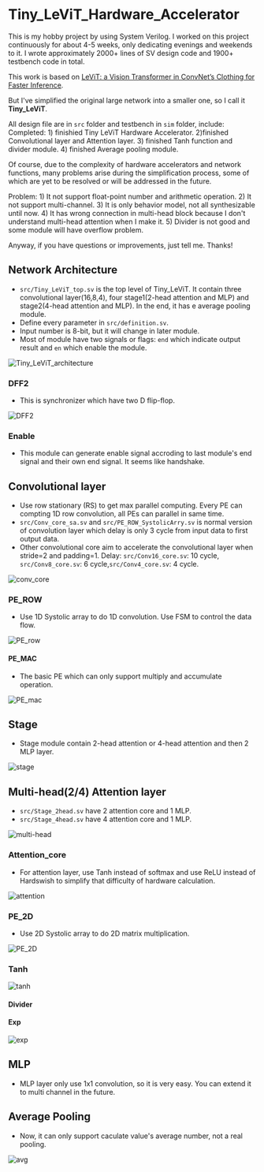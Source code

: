 # Tiny_LeViT_Hardware_Accelerator
 This is my hobby project by using System Verilog. I worked on this project continuously for about 4-5 weeks, only dedicating evenings and weekends to it. I wrote approximately 2000+ lines of SV design code and 1900+ testbench code in total.
 
 This work is based on [LeViT: a Vision Transformer in ConvNet’s Clothing for Faster Inference](https://github.com/facebookresearch/LeViT).

 But I've simplified the original large network into a smaller one, so I call it **Tiny_LeViT**.

 All design file are in ```src``` folder and testbench in ```sim``` folder, include:
 Completed: 1) finishied Tiny LeViT Hardware Accelerator. 2)finished Convolutional layer and Attention layer. 3) finished Tanh function and divider module. 4) finished Average pooling module.

 Of course, due to the complexity of hardware accelerators and network functions, many problems arise during the simplification process, some of which are yet to be resolved or will be addressed in the future.

 Problem: 1) It not support float-point number and arithmetic operation. 2) It not support multi-channel. 3) It is only behavior model, not all synthesizable until now. 4) It has wrong connection in multi-head block because I don't understand multi-head attention when I make it. 5) Divider is not good and some module will have overflow problem.

 Anyway, if you have questions or improvements, just tell me. Thanks!

## Network Architecture
- ```src/Tiny_LeViT_top.sv``` is the top level of Tiny_LeViT. It contain three convolutional layer(16,8,4), four stage1(2-head attention and MLP) and stage2(4-head attention and MLP). In the end, it has e average pooling module.
- Define every parameter in ```src/definition.sv```.
- Input number is 8-bit, but it will change in later module.
- Most of module have two signals or flags: ```end``` which indicate output result and ```en``` which enable the module. 

![Tiny_LeViT_architecture](figure/arch.png)

### DFF2
- This is synchronizer which have two D flip-flop.

![DFF2](figure/DFF2.png)

### Enable
- This module can generate enable signal accroding to last module's end signal and their own end signal. It seems like handshake.

## Convolutional layer
- Use row stationary (RS) to get max parallel computing. Every PE can compting 1D row convolution, all PEs can parallel in same time.
- ```src/Conv_core_sa.sv``` and ```src/PE_ROW_SystolicArry.sv``` is normal version of convolution layer which delay is only 3 cycle from input data to first output data.
- Other convolutional core aim to accelerate the convolutional layer when stride=2 and padding=1. Delay: ```src/Conv16_core.sv```: 10 cycle, ```src/Conv8_core.sv```: 6 cycle,```src/Conv4_core.sv```: 4 cycle.

![conv_core](figure/conv_core.png)

### PE_ROW
- Use 1D Systolic array to do 1D convolution. Use FSM to control the data flow.

![PE_row](figure/pe_row.png)

#### PE_MAC 
- The basic PE which can only support multiply and accumulate operation.

![PE_mac](figure/PE_mac.png)

## Stage
- Stage module contain 2-head attention or 4-head attention and then 2 MLP layer.

![stage](figure/stage.png)

## Multi-head(2/4) Attention layer
- ```src/Stage_2head.sv``` have 2 attention core and 1 MLP.
- ```src/Stage_4head.sv``` have 4 attention core and 1 MLP.

![multi-head](figure/multi-head.png)

### Attention_core
- For attention layer, use Tanh instead of softmax and use ReLU instead of Hardswish to simplify that difficulty of hardware calculation.

![attention](figure/attention.png)

### PE_2D
- Use 2D Systolic array to do 2D matrix multiplication.

![PE_2D](figure/pe_2d.png)

### Tanh

![tanh](figure/tanh.png)

#### Divider

#### Exp

![exp](figure/exp.png)

## MLP
- MLP layer only use 1x1 convolution, so it is very easy. You can extend it to multi channel in the future.

## Average Pooling
- Now, it can only support caculate value's average number, not a real pooling.

![avg](figure/avg.png)